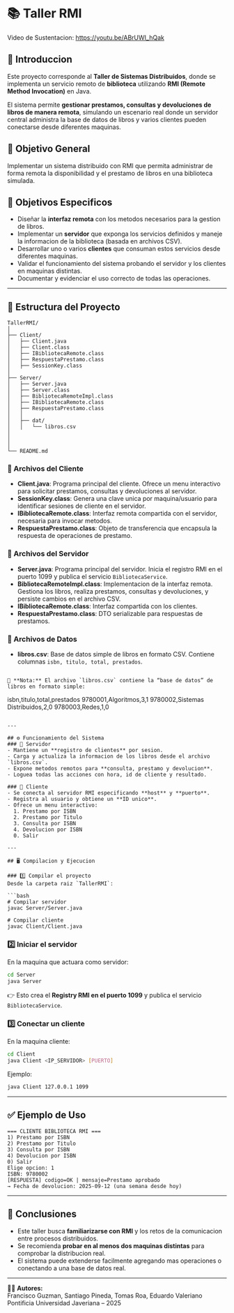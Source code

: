 # 📚 Taller RMI 

Video de Sustentacion: https://youtu.be/ABrUWI_hQak

## 🔹 Introduccion
Este proyecto corresponde al **Taller de Sistemas Distribuidos**, donde se implementa un servicio remoto de **biblioteca** utilizando **RMI (Remote Method Invocation)** en Java.  

El sistema permite **gestionar prestamos, consultas y devoluciones de libros de manera remota**, simulando un escenario real donde un servidor central administra la base de datos de libros y varios clientes pueden conectarse desde diferentes maquinas.

## 🎯 Objetivo General
Implementar un sistema distribuido con RMI que permita administrar de forma remota la disponibilidad y el prestamo de libros en una biblioteca simulada.

## 📝 Objetivos Especificos
- Diseñar la **interfaz remota** con los metodos necesarios para la gestion de libros.  
- Implementar un **servidor** que exponga los servicios definidos y maneje la informacion de la biblioteca (basada en archivos CSV).  
- Desarrollar uno o varios **clientes** que consuman estos servicios desde diferentes maquinas.  
- Validar el funcionamiento del sistema probando el servidor y los clientes en maquinas distintas.  
- Documentar y evidenciar el uso correcto de todas las operaciones.  

---

## 📂 Estructura del Proyecto
```
TallerRMI/
│
├── Client/
│   ├── Client.java
│   ├── Client.class
│   ├── IBibliotecaRemote.class
│   ├── RespuestaPrestamo.class
│   ├── SessionKey.class
│
├── Server/
│   ├── Server.java
│   ├── Server.class
│   ├── BibliotecaRemoteImpl.class
│   ├── IBibliotecaRemote.class
│   ├── RespuestaPrestamo.class
│   │
│   ├── dat/
│   │   └── libros.csv
│   
│  
│
└── README.md
```

### 🔹 Archivos del Cliente
- **Client.java**: Programa principal del cliente. Ofrece un menu interactivo para solicitar prestamos, consultas y devoluciones al servidor.  
- **SessionKey.class**: Genera una clave unica por maquina/usuario para identificar sesiones de cliente en el servidor.  
- **IBibliotecaRemote.class**: Interfaz remota compartida con el servidor, necesaria para invocar metodos.  
- **RespuestaPrestamo.class**: Objeto de transferencia que encapsula la respuesta de operaciones de prestamo.  

### 🔹 Archivos del Servidor
- **Server.java**: Programa principal del servidor. Inicia el registro RMI en el puerto 1099 y publica el servicio `BibliotecaService`.  
- **BibliotecaRemoteImpl.class**: Implementacion de la interfaz remota. Gestiona los libros, realiza prestamos, consultas y devoluciones, y persiste cambios en el archivo CSV.  
- **IBibliotecaRemote.class**: Interfaz compartida con los clientes.  
- **RespuestaPrestamo.class**: DTO serializable para respuestas de prestamos.  

### 🔹 Archivos de Datos
- **libros.csv**: Base de datos simple de libros en formato CSV. Contiene columnas `isbn, titulo, total, prestados`.
```

📌 **Nota:** El archivo `libros.csv` contiene la “base de datos” de libros en formato simple:  
```
isbn,titulo,total,prestados
9780001,Algoritmos,3,1
9780002,Sistemas Distribuidos,2,0
9780003,Redes,1,0
```

---

## ⚙️ Funcionamiento del Sistema
### 🔹 Servidor
- Mantiene un **registro de clientes** por sesion.  
- Carga y actualiza la informacion de los libros desde el archivo `libros.csv`.  
- Expone metodos remotos para **consulta, prestamo y devolucion**.  
- Loguea todas las acciones con hora, id de cliente y resultado.  

### 🔹 Cliente
- Se conecta al servidor RMI especificando **host** y **puerto**.  
- Registra al usuario y obtiene un **ID unico**.  
- Ofrece un menu interactivo:  
  1. Prestamo por ISBN  
  2. Prestamo por Titulo  
  3. Consulta por ISBN  
  4. Devolucion por ISBN  
  0. Salir  

---

## 🖥️ Compilacion y Ejecucion

### 1️⃣ Compilar el proyecto
Desde la carpeta raiz `TallerRMI`:

```bash
# Compilar servidor
javac Server/Server.java

# Compilar cliente
javac Client/Client.java
```

### 2️⃣ Iniciar el servidor
En la maquina que actuara como servidor:
```bash
cd Server
java Server
```
👉 Esto crea el **Registry RMI en el puerto 1099** y publica el servicio `BibliotecaService`.

### 3️⃣ Conectar un cliente
En la maquina cliente:
```bash
cd Client
java Client <IP_SERVIDOR> [PUERTO]
```

Ejemplo:
```bash
java Client 127.0.0.1 1099
```

---

## ✅ Ejemplo de Uso
```
=== CLIENTE BIBLIOTECA RMI ===
1) Prestamo por ISBN
2) Prestamo por Titulo
3) Consulta por ISBN
4) Devolucion por ISBN
0) Salir
Elige opcion: 1
ISBN: 9780002
[RESPUESTA] codigo=OK | mensaje=Prestamo aprobado
→ Fecha de devolucion: 2025-09-12 (una semana desde hoy)
```

---

## 📌 Conclusiones
- Este taller busca **familiarizarse con RMI** y los retos de la comunicacion entre procesos distribuidos.  
- Se recomienda **probar en al menos dos maquinas distintas** para comprobar la distribucion real.  
- El sistema puede extenderse facilmente agregando mas operaciones o conectando a una base de datos real.  

---

👨‍💻 **Autores:**  
Francisco Guzman, Santiago Pineda, Tomas Roa, Eduardo Valeriano  
Pontificia Universidad Javeriana – 2025
